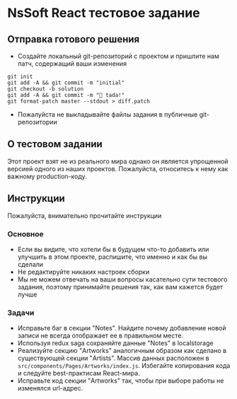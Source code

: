 # NsSoft React тестовое задание

## Отправка готового решения

- Создайте локальный git-репозиторий с проектом и пришлите нам патч, содержащий ваши изменения

```
git init
git add -A && git commit -m "initial"
git checkout -b solution
git add -A && git commit -m "🎉 tada!"
git format-patch master --stdout > diff.patch
```

- Пожалуйста не выкладывайте файлы задания в публичные git-репозитории

## О тестовом задании

Этот проект взят не из реального мира однако он является упрощенной версией одного из наших проектов.
Пожалуйста, относитесь к нему как важному production-коду.

## Инструкции

Пожалуйста, внимательно прочитайте инструкции

### Основное

- Если вы видите, что хотели бы в будущем что-то добавить или улучшить в этом проекте, распишите, что именно и как бы вы сделали
- Не редактируйте никаких настроек сборки
- Мы не можем отвечать на ваши вопросы касательно сути тестового задания, поэтому принимайте решения так, как вам кажется будет лучше

### Задачи

- Исправьте баг в секции "Notes". Найдите почему добавление новой записи не всегда отображает ее в правильном месте.
- Используя redux saga сохраняйте данные "Notes" в localstorage
- Реализуйте секцию "Artworks" аналогичным образом как сделано в существующей секции "Artists". Массив данных расположен в `src/components/Pages/Artworks/index.js`. Избегайте копирования кода и следуйте best-практисам React-мира.
- Исправьте код секции "Artworks" так, чтобы при выборе работы не изменялся url-адрес. 
